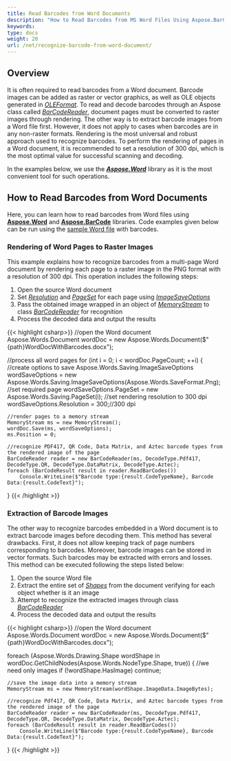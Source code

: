 ```yaml
---
title: Read Barcodes from Word Documents
description: "How to Read Barcodes from MS Word Files Using Aspose.BarCode and Aspose.Words for .NET"
keywords:
type: docs
weight: 20
url: /net/recognize-barcode-from-word-document/
---
```

## **Overview**
It is often required to read barcodes from a Word document. Barcode images can be added as raster or vector graphics, as well as OLE objects generated in [*OLEFormat*](https://docs.microsoft.com/office/vba/api/word.oleformat). To read and decode barcodes through an Aspose class called [*BarCodeReader*](https://reference.aspose.com/barcode/net/aspose.barcode.barcoderecognition/barcodereader), document pages must be converted to raster images through rendering. The other way is to extract barcode images from a Word file first. However, it does not apply to cases when barcodes are in any non-raster formats. Rendering is the most universal and robust approach used to recognize barcodes. To perform the rendering of pages in a Word document, it is recommended to set a resolution of 300 dpi, which is the most optimal value for successful scanning and decoding.

In the examples below, we use the [***Aspose.Word***](https://products.aspose.com/words/net/) library as it is the most convenient tool for such operations.
  
## **How to Read Barcodes from Word Documents**
Here, you can learn how to read barcodes from Word files using [**Aspose.Word**](https://reference.aspose.com/words/net/) and [**Aspose.BarCode**](https://reference.aspose.com/barcode/net/) libraries. Code examples given below can be run using the [sample Word file](worddocwithbarcodes.docx) with barcodes.

### **Rendering of Word Pages to Raster Images**

This example explains how to recognize barcodes from a multi-page Word document by rendering each page to a raster image in the PNG format with a resolution of 300 dpi. This operation includes the following steps:
1.	Open the source Word document
2.	Set [*Resolution*](https://reference.aspose.com/barcode/net/aspose.barcode.generation/basegenerationparameters/properties/resolution) and [*PageSet*](https://reference.aspose.com/words/net/aspose.words.saving/pageset) for each page using [*ImageSaveOptions*](https://reference.aspose.com/words/net/aspose.words.saving/imagesaveoptions)
3.	Pass the obtained image wrapped in an object of [*MemoryStream*](https://docs.microsoft.com/dotnet/api/system.io.memorystream) to class [*BarCodeReader*](https://reference.aspose.com/barcode/net/aspose.barcode.barcoderecognition/barcodereader) for recognition
4.	Process the decoded data and output the results  
  
{{< highlight csharp>}}
//open the Word document
Aspose.Words.Document wordDoc = new Aspose.Words.Document($"{path}WordDocWithBarcodes.docx");

//process all word pages
for (int i = 0; i < wordDoc.PageCount; ++i)
{
    //create options to save
    Aspose.Words.Saving.ImageSaveOptions wordSaveOptions = new Aspose.Words.Saving.ImageSaveOptions(Aspose.Words.SaveFormat.Png);
    //set required page
    wordSaveOptions.PageSet = new Aspose.Words.Saving.PageSet(i);
    //set rendering resolution to 300 dpi
    wordSaveOptions.Resolution = 300;//300 dpi

    //render pages to a memory stream
    MemoryStream ms = new MemoryStream();
    wordDoc.Save(ms, wordSaveOptions);
    ms.Position = 0;

    //recognize PDF417, QR Code, Data Matrix, and Aztec barcode types from the rendered image of the page
    BarCodeReader reader = new BarCodeReader(ms, DecodeType.Pdf417, DecodeType.QR, DecodeType.DataMatrix, DecodeType.Aztec);
    foreach (BarCodeResult result in reader.ReadBarCodes())
        Console.WriteLine($"Barcode type:{result.CodeTypeName}, Barcode Data:{result.CodeText}");
}
{{< /highlight >}}
  
### **Extraction of Barcode Images**

The other way to recognize barcodes embedded in a Word document is to extract barcode images before decoding them. This method has several drawbacks. First, it does not allow keeping track of page numbers corresponding to barcodes. Moreover, barcode images can be stored in vector formats. Such barcodes may be extracted with errors and losses.  
This method can be executed following the steps listed below:
1.	Open the source Word file
2.	Extract the entire set of [*Shapes*](https://reference.aspose.com/words/net/aspose.words.drawing/shape) from the document verifying for each object whether is it an image
3.	Attempt to recognize the extracted images through class [*BarCodeReader*](https://reference.aspose.com/barcode/net/aspose.barcode.barcoderecognition/barcodereader)
4.	Process the decoded data and output the results 
  
{{< highlight csharp>}}
//open the Word document
Aspose.Words.Document wordDoc = new Aspose.Words.Document($"{path}WordDocWithBarcodes.docx");

foreach (Aspose.Words.Drawing.Shape wordShape in wordDoc.GetChildNodes(Aspose.Words.NodeType.Shape, true))
{
    //we need only images
    if (!wordShape.HasImage) continue;

    //save the image data into a memory stream
    MemoryStream ms = new MemoryStream(wordShape.ImageData.ImageBytes);

    //recognize Pdf417, QR Code, Data Matrix, and Aztec barcode types from the rendered image of the page
    BarCodeReader reader = new BarCodeReader(ms, DecodeType.Pdf417, DecodeType.QR, DecodeType.DataMatrix, DecodeType.Aztec);
    foreach (BarCodeResult result in reader.ReadBarCodes())
        Console.WriteLine($"Barcode type:{result.CodeTypeName}, Barcode Data:{result.CodeText}");
}
{{< /highlight >}}
  